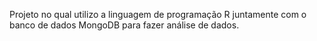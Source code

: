 Projeto no qual utilizo a linguagem de programação R juntamente com o banco de dados MongoDB para fazer análise de dados.